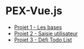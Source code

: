 # PEX-Vue.js

- [Projet 1 - Les bases](./Project-1-Self-Service-Machine/README.md)
- [Projet 2 - Saisie utilisateur](./Project-2-Working-With-Forms/README.md)
- [Projet 3 - Défi Todo List](./Project-3-Todo-List/README.md)
